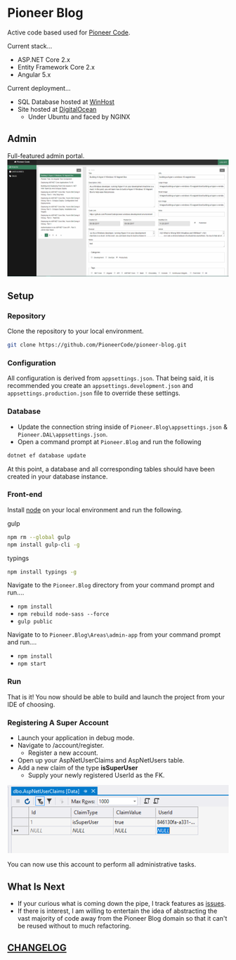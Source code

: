 # Pioneer Blog

Active code based used for [Pioneer Code](https://pioneercode.com).

Current stack...
- ASP.NET Core 2.x
- Entity Framework Core 2.x
- Angular 5.x

Current deployment...
- SQL Database hosted at [WinHost](http://www.winhost.com/a/chadr)
- Site hosted at [DigitalOcean](http://www.digitalocean.com/?refcode=d95b905a1279)
  - Under Ubuntu and faced by NGINX

## Admin 
Full-featured admin portal.
![alt text](assets/admin-screen.png)

## Setup

### Repository
Clone the repository to your local environment.

```bash
git clone https://github.com/PioneerCode/pioneer-blog.git
```

### Configuration
All configuration is derived from `appsettings.json`. That being said, it is recommended you create an `appsettings.development.json`  and `appsettings.production.json` file to override these settings.

### Database

- Update the connection string inside of `Pioneer.Blog\appsettings.json` & `Pioneer.DAL\appsettings.json`.
- Open a command prompt at `Pioneer.Blog` and run the following

```bash
dotnet ef database update
```

At this point, a database and all corresponding tables should have been created in your database instance. 

### Front-end

Install [node](https://nodejs.org/en/) on your local environment and run the following.

gulp
```bash
npm rm --global gulp
npm install gulp-cli -g
```

typings
```bash
npm install typings -g
```

Navigate to the `Pioneer.Blog` directory from your command prompt and run....
- `npm install`
- `npm rebuild node-sass --force`
- `gulp public`

Navigate to to `Pioneer.Blog\Areas\admin-app` from your command prompt and run....
- `npm install`
- `npm start`

### Run

That is it! You now should be able to build and launch the project from your IDE of choosing. 

### Registering A Super Account

- Launch your application in debug mode.
- Navigate to /account/register.
	- Register a new account.
- Open up your AspNetUserClaims and AspNetUsers table.
- Add a new claim of the type **isSuperUser**
	- Supply your newly registered UserId as the FK.

![alt text](assets/claims.png)

You can now use this account to perform all administrative tasks. 

## What Is Next

- If your curious what is coming down the pipe, I track features as [issues](https://github.com/PioneerCode/pioneer-blog/issues).
- If there is interest, I am willing to entertain the idea of abstracting the vast majority of code away from the Pioneer Blog domain so that it can't be reused without to much refactoring.  

## [CHANGELOG](CHANGELOG.md)
